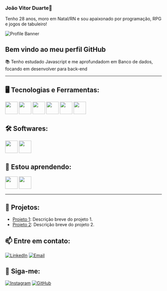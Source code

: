 ### João Vitor Duarte👋  
Tenho 28 anos, moro em Natal/RN e sou apaixonado por programação, RPG e jogos de tabuleiro! 

![Profile Banner](https://example.com/banner.png)

## Bem vindo ao meu perfil GitHub 
📚 Tenho estudado Javascript e me aprofundadom em Banco de dados, focando em desenvolver para back-end

---

## 🖥️ Tecnologias e Ferramentas:
<div>
<img src="https://cdn.jsdelivr.net/gh/devicons/devicon@latest/icons/csharp/csharp-original.svg" width="40" height="40"/>
<img src="https://cdn.jsdelivr.net/gh/devicons/devicon@latest/icons/lua/lua-original.svg"  width="40" height="40"/>
<img src="https://cdn.jsdelivr.net/gh/devicons/devicon@latest/icons/python/python-original-wordmark.svg"  width="40" height="40"/>
<img src="https://cdn.jsdelivr.net/gh/devicons/devicon@latest/icons/django/django-plain.svg"  width="40" height="40"/>  
<img src="https://cdn.jsdelivr.net/gh/devicons/devicon@latest/icons/git/git-original.svg"  width="40" height="40" />
<img src="https://cdn.jsdelivr.net/gh/devicons/devicon@latest/icons/github/github-original.svg"  width="40" height="40" />
</div>

## 🛠️ Softwares:
<div>
<img src="https://cdn.jsdelivr.net/gh/devicons/devicon@latest/icons/vscode/vscode-original.svg"  width="40" height="40"/>
<img src="https://cdn.jsdelivr.net/gh/devicons/devicon@latest/icons/gimp/gimp-original.svg"  width="40" height="40" />         
</div>

## 🚀 Estou aprendendo:
<div>
<img src="https://cdn.jsdelivr.net/gh/devicons/devicon@latest/icons/javascript/javascript-original.svg"  width="40" height="40" />
<img src="https://cdn.jsdelivr.net/gh/devicons/devicon@latest/icons/sqlite/sqlite-original.svg" width="40" height="40" />           
</div>

---

## 🌟 Projetos:
- [Projeto 1](https://github.com/Joao-Vitor-Duarte/projeto1): Descrição breve do projeto 1.
- [Projeto 2](https://github.com/Joao-Vitor-Duarte/projeto2): Descrição breve do projeto 2.

## 📫 Entre em contato:
[![LinkedIn](https://img.shields.io/badge/-LinkedIn-blue)](https://www.linkedin.com/in/jo%C3%A3o-vitor-tomaz-de-souza-duarte-b508b1309/)
[![Email](https://img.shields.io/badge/Email-dev_joao@outlook.com-red)](dev_joao@outlook.com)
## 🔗 Siga-me:
[![Instagram](https://img.shields.io/badge/-Instagram-orange)](https://www.instagram.com/joao_vitor_tsd/)
[![GitHub](https://img.shields.io/badge/-GitHub-black)](https://github.com/Joao-Vitor-Duarte)
